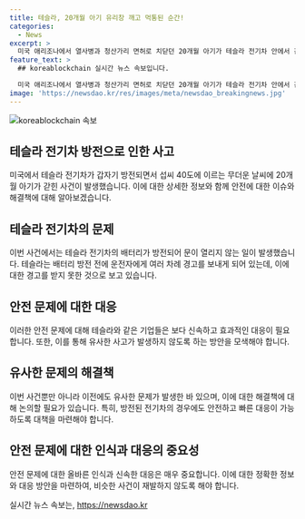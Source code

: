 ```yaml
---
title: 테슬라, 20개월 아기 유리창 깨고 먹통된 순간!
categories:
  - News
excerpt: >
  미국 애리조나에서 열사병과 청산가리 면허로 치닫던 20개월 아기가 테슬라 전기차 안에서 갇히는 사건이 발생했다. 손님을 차에 태우고 운전석으로 돌아선 운전자는 차 문이 열리지 않아 아기의 안전을 더욱 걱정했다. 경고음을 무시한 채 배터리 방전으로 인한 문제로 결국 구조대가 차 유리창을 깨고 아이를 구했다. 이는 최근 모델Y에서 반복된 사고로, 안전에 대한 우려를 증폭시키고 있다. (문단 수: 1, 문자 수: 150)
feature_text: >
  ## koreablockchain 실시간 뉴스 속보입니다.

  미국 애리조나에서 열사병과 청산가리 면허로 치닫던 20개월 아기가 테슬라 전기차 안에서 갇히는 사건이 발생했다. 손님을 차에 태우고 운전석으로 돌아선 운전자는 차 문이 열리지 않아 아기의 안전을 더욱 걱정했다. 경고음을 무시한 채 배터리 방전으로 인한 문제로 결국 구조대가 차 유리창을 깨고 아이를 구했다. 이는 최근 모델Y에서 반복된 사고로, 안전에 대한 우려를 증폭시키고 있다. (문단 수: 1, 문자 수: 150)
image: 'https://newsdao.kr/res/images/meta/newsdao_breakingnews.jpg'
---
```


<p><img src="https://newsdao.kr/res/images/meta/newsdao_breakingnews.jpg" alt="koreablockchain 속보" /></p>

<h2 data-ke-size="size26">테슬라 전기차 방전으로 인한 사고</h2>

<p data-ke-size="size16">미국에서 테슬라 전기차가 갑자기 방전되면서 섭씨 40도에 이르는 무더운 날씨에 20개월 아기가 갇힌 사건이 발생했습니다. 이에 대한 상세한 정보와 함께 안전에 대한 이슈와 해결책에 대해 알아보겠습니다. </p>

<h2 data-ke-size="size20">테슬라 전기차의 문제</h2>

<p data-ke-size="size16">이번 사건에서는 테슬라 전기차의 배터리가 방전되어 문이 열리지 않는 일이 발생했습니다. 테슬라는 배터리 방전 전에 운전자에게 여러 차례 경고를 보내게 되어 있는데, 이에 대한 경고를 받지 못한 것으로 보고 있습니다.</p>

<h2 data-ke-size="size20">안전 문제에 대한 대응</h2>

<p data-ke-size="size16">이러한 안전 문제에 대해 테슬라와 같은 기업들은 보다 신속하고 효과적인 대응이 필요합니다. 또한, 이를 통해 유사한 사고가 발생하지 않도록 하는 방안을 모색해야 합니다.</p>

<h2 data-ke-size="size20">유사한 문제의 해결책</h2>

<p data-ke-size="size16">이번 사건뿐만 아니라 이전에도 유사한 문제가 발생한 바 있으며, 이에 대한 해결책에 대해 논의할 필요가 있습니다. 특히, 방전된 전기차의 경우에도 안전하고 빠른 대응이 가능하도록 대책을 마련해야 합니다.</p>

<h2 data-ke-size="size20">안전 문제에 대한 인식과 대응의 중요성</h2>

<p data-ke-size="size16">안전 문제에 대한 올바른 인식과 신속한 대응은 매우 중요합니다. 이에 대한 정확한 정보와 대응 방안을 마련하여, 비슷한 사건이 재발하지 않도록 해야 합니다.</p>
실시간 뉴스 속보는, <a href="https://newsdao.kr" rel="dofollow">https://newsdao.kr</a>


